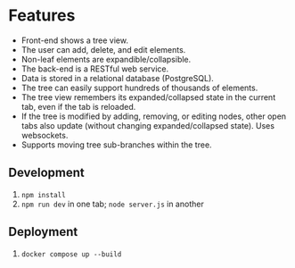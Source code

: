 # Features

* Front-end shows a tree view.
* The user can add, delete, and edit elements.
* Non-leaf elements are expandible/collapsible.
* The back-end is a RESTful web service.
* Data is stored in a relational database (PostgreSQL).
* The tree can easily support hundreds of thousands of elements.
* The tree view remembers its expanded/collapsed state in the current tab, even if the tab is reloaded.
* If the tree is modified by adding, removing, or editing nodes, other open tabs also update (without changing expanded/collapsed state). Uses websockets.
* Supports moving tree sub-branches within the tree.

## Development

1. `npm install`
2. `npm run dev` in one tab; `node server.js` in another

## Deployment

1. `docker compose up --build`
